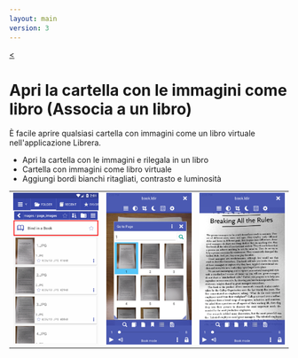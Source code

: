 ```yaml
---
layout: main
version: 3
---
```

[<](/wiki/faq/it)

# Apri la cartella con le immagini come libro (Associa a un libro)
È facile aprire qualsiasi cartella con immagini come un libro virtuale nell'applicazione Librera.


* Apri la cartella con le immagini e rilegala in un libro
* Cartella con immagini come libro virtuale
* Aggiungi bordi bianchi ritagliati, contrasto e luminosità

||||
|-|-|-|
|![](1.png)|![](2.png)|![](3.png)|


